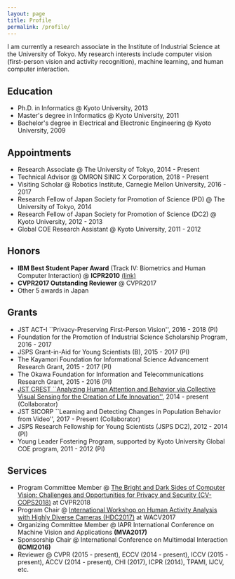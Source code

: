 ```yaml
---
layout: page
title: Profile
permalink: /profile/
---
```


I am currently a research associate in the Institute of Industrial Science at the University of Tokyo. My research interests include computer vision (first-person vision and activity recognition), machine learning, and human computer interaction.

## Education
- Ph.D. in Informatics @ Kyoto University, 2013
- Master's degree in Informatics @ Kyoto University, 2011
- Bachelor's degree in Electrical and Electronic Engineering @ Kyoto University, 2009

## Appointments
- Research Associate @ The University of Tokyo, 2014 - Present
- Technical Advisor @ OMRON SINIC X Corporation, 2018 - Present
- Visiting Scholar @ Robotics Institute, Carnegie Mellon University, 2016 - 2017
- Research Fellow of Japan Society for Promotion of Science (PD) @ The University of Tokyo, 2014
- Research Fellow of Japan Society for Promotion of Science (DC2) @ Kyoto University, 2012 - 2013
- Global COE Research Assistant @ Kyoto University, 2011 - 2012

## Honors
- **IBM Best Student Paper Award** (Track IV: Biometrics and Human Computer Interaction) @ **ICPR2010** [(link)](http://www.iapr.org/members/newsletter/Newsletter10-04/index_files/Page809.htm)
- **CVPR2017 Outstanding Reviewer** @ CVPR2017
- Other 5 awards in Japan

## Grants
- JST ACT-I ``Privacy-Preserving First-Person Vision'', 2016 - 2018 (PI)
- Foundation for the Promotion of Industrial Science Scholarship Program, 2016 - 2017
- JSPS Grant-in-Aid for Young Scientists (B), 2015 - 2017 (PI)
- The Kayamori Foundation for Informational Science Advancement Research Grant, 2015 - 2017 (PI)
- The Okawa Foundation for Information and Telecommunications Research Grant, 2015 - 2016 (PI)
- [JST CREST ``Analyzing Human Attention and Behavior via Collective Visual Sensing for the Creation of Life Innovation''](http://www.hci.iis.u-tokyo.ac.jp/~cvs/), 2014 - present (Collaborator)
- JST SICORP ``Learning and Detecting Changes in Population Behavior from Video'', 2017 - Present (Collaborator)
- JSPS Research Fellowship for Young Scientists (JSPS DC2), 2012 - 2014 (PI)
- Young Leader Fostering Program, supported by Kyoto University Global COE program, 2011 - 2012 (PI)

## Services
- Program Committee Member @ [The Bright and Dark Sides of Computer Vision: Challenges and Opportunities for Privacy and Security (CV-COPS2018)](http://vision.soic.indiana.edu/bright-and-dark-workshop-2018/) at CVPR2018
- Program Chair @ [International Workshop on Human Activity Analysis with Highly Diverse Cameras (HDC2017)](http://printeps.org/HDC2017/) at WACV2017
- Organizing Committee Member @ IAPR International Conference on Machine Vision and Applications **(MVA2017)**
- Sponsorship Chair @ International Conference on Multimodal Interaction **(ICMI2016)**
- Reviewer @ CVPR (2015 - present), ECCV (2014 - present), ICCV (2015 - present), ACCV (2014 - present), CHI (2017), ICPR (2014), TPAMI, IJCV, etc.
